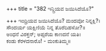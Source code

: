 +++
title = "382 ಇನ್ದ್ರಿಯವ ಜಯಿಸಿದೆಯೊ?"

+++
ಇಂದ್ರಿಯವ ಜಯಿಸಿದೆಯೊ? ಮಂದವೋ ನಿನ್ನಕ್ಷಿ?।  
ಸೌಂದರ್ಯ ಯಕ್ಷಿಣಿಯೆ ನಿನ್ನ ತೊರೆದಿಹಳೋ?॥  
ಅಂಧನೆ ವಿರಕ್ತನ್; ಅಪ್ಸರೆಯ ಕಾಣದನೆ ಯತಿ।  
ಕಂಡು ಕೆರಳದನಾರೊ! - ಮಂಕುತಿಮ್ಮ॥  

